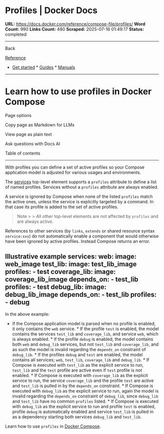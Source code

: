 # Profiles | Docker Docs

**URL:** https://docs.docker.com/reference/compose-file/profiles/
**Word Count:** 990
**Links Count:** 480
**Scraped:** 2025-07-16 01:49:17
**Status:** completed

---

Back

[Reference](https://docs.docker.com/reference/)

  * [Get started](https://docs.docker.com/get-started/)   * [Guides](https://docs.docker.com/guides/)   * [Manuals](https://docs.docker.com/manuals/)

* * *

# Learn how to use profiles in Docker Compose

Page options

Copy page as Markdown for LLMs

View page as plain text

Ask questions with Docs AI

Table of contents

* * *

With profiles you can define a set of active profiles so your Compose application model is adjusted for various usages and environments.

The [services](https://docs.docker.com/reference/compose-file/services/) top-level element supports a `profiles` attribute to define a list of named profiles. Services without a `profiles` attribute are always enabled.

A service is ignored by Compose when none of the listed `profiles` match the active ones, unless the service is explicitly targeted by a command. In that case its profile is added to the set of active profiles.

> Note >  > All other top-level elements are not affected by `profiles` and are always active.

References to other services \(by `links`, `extends` or shared resource syntax `service:xxx`\) do not automatically enable a component that would otherwise have been ignored by active profiles. Instead Compose returns an error.

## Illustrative example               services:       web:         image: web_image            test_lib:         image: test_lib_image         profiles:           - test            coverage_lib:         image: coverage_lib_image         depends_on:           - test_lib         profiles:           - test            debug_lib:         image: debug_lib_image         depends_on:           - test_lib         profiles:           - debug

In the above example:

  * If the Compose application model is parsed when no profile is enabled, it only contains the `web` service.   * If the profile `test` is enabled, the model contains the services `test_lib` and `coverage_lib`, and service `web`, which is always enabled.   * If the profile `debug` is enabled, the model contains both `web` and `debug_lib` services, but not `test_lib` and `coverage_lib`, and as such the model is invalid regarding the `depends_on` constraint of `debug_lib`.   * If the profiles `debug` and `test` are enabled, the model contains all services; `web`, `test_lib`, `coverage_lib` and `debug_lib`.   * If Compose is executed with `test_lib` as the explicit service to run, `test_lib` and the `test` profile are active even if `test` profile is not enabled.   * If Compose is executed with `coverage_lib` as the explicit service to run, the service `coverage_lib` and the profile `test` are active and `test_lib` is pulled in by the `depends_on` constraint.   * If Compose is executed with `debug_lib` as the explicit service to run, again the model is invalid regarding the `depends_on` constraint of `debug_lib`, since `debug_lib` and `test_lib` have no common `profiles` listed.   * If Compose is executed with `debug_lib` as the explicit service to run and profile `test` is enabled, profile `debug` is automatically enabled and service `test_lib` is pulled in as a dependency starting both services `debug_lib` and `test_lib`.

Learn how to use `profiles` in [Docker Compose](https://docs.docker.com/compose/how-tos/profiles/).